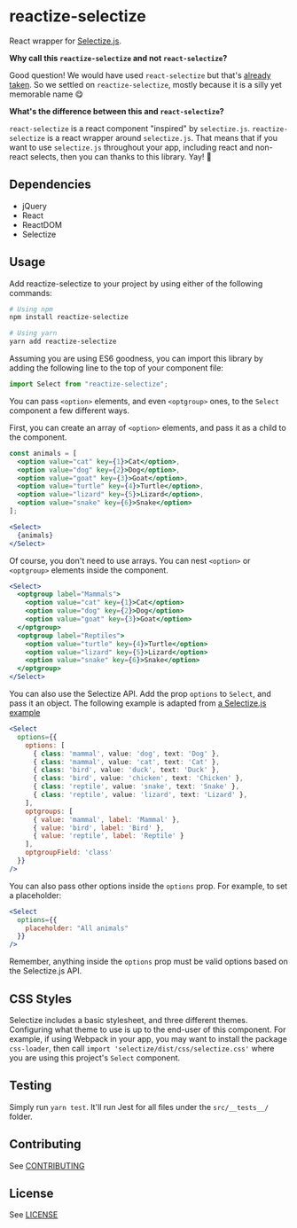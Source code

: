 # reactize-selectize

React wrapper for [Selectize.js](https://github.com/selectize/selectize.js).

__Why call this `reactize-selectize` and not `react-selectize`?__

Good question! We would have used `react-selectize` but that's [already taken](https://www.npmjs.com/package/react-selectize). So we settled on `reactize-selectize`, mostly because it is a silly yet memorable name :yum:

__What's the difference between this and `react-selectize`?__

`react-selectize` is a react component "inspired" by `selectize.js`.
`reactize-selectize` is a react wrapper around `selectize.js`. That means that if 
you want to use `selectize.js` throughout your app, including react and non-react
selects, then you can thanks to this library. Yay! :muscle:

## Dependencies

- jQuery
- React
- ReactDOM
- Selectize

## Usage

Add reactize-selectize to your project by using either of the following commands:

```sh
# Using npm
npm install reactize-selectize

# Using yarn
yarn add reactize-selectize
```

Assuming you are using ES6 goodness, you can import this library by adding the
following line to the top of your component file:

```js
import Select from "reactize-selectize";
```

You can pass `<option>` elements, and even `<optgroup>` ones, to the `Select` component a few different ways.

First, you can create an array of `<option>` elements, and pass it as a child to the component.

```jsx
const animals = [
  <option value="cat" key={1}>Cat</option>,
  <option value="dog" key={2}>Dog</option>,
  <option value="goat" key={3}>Goat</option>,
  <option value="turtle" key={4}>Turtle</option>,
  <option value="lizard" key={5}>Lizard</option>,
  <option value="snake" key={6}>Snake</option>
];

<Select>
  {animals}
</Select>
```

Of course, you don't need to use arrays. You can nest `<option>` or `<optgroup>` elements inside the component.

```jsx
<Select>
  <optgroup label="Mammals">
    <option value="cat" key={1}>Cat</option>
    <option value="dog" key={2}>Dog</option>
    <option value="goat" key={3}>Goat</option>
  </optgroup>
  <optgroup label="Reptiles">
    <option value="turtle" key={4}>Turtle</option>
    <option value="lizard" key={5}>Lizard</option>
    <option value="snake" key={6}>Snake</option>
  </optgroup>
</Select>
```

You can also use the Selectize API. Add the prop `options` to `Select`, and pass it an object. The following example is adapted from [a Selectize.js example](https://github.com/selectize/selectize.js/blob/master/examples/optgroups.html#L115-L152)

```jsx
<Select
  options={{
    options: [
      { class: 'mammal', value: 'dog', text: 'Dog' },
      { class: 'mammal', value: 'cat', text: 'Cat' },
      { class: 'bird', value: 'duck', text: 'Duck' },
      { class: 'bird', value: 'chicken', text: 'Chicken' },
      { class: 'reptile', value: 'snake', text: 'Snake' },
      { class: 'reptile', value: 'lizard', text: 'Lizard' },
    ],
    optgroups: [
      { value: 'mammal', label: 'Mammal' },
      { value: 'bird', label: 'Bird' },
      { value: 'reptile', label: 'Reptile' }
    ],
    optgroupField: 'class'
  }}
/>
```

You can also pass other options inside the `options` prop. For example, to set a placeholder:

```jsx
<Select
  options={{
    placeholder: "All animals"
  }}
/>
```

Remember, anything inside the `options` prop must be valid options based on the Selectize.js API.

## CSS Styles

Selectize includes a basic stylesheet, and three different themes. Configuring what theme to use is up to the end-user of this component. For example, if using Webpack in your app, you may want to install the package `css-loader`, then call `import 'selectize/dist/css/selectize.css'` where you are using this project's `Select` component.

## Testing

Simply run `yarn test`. It'll run Jest for all files under the `src/__tests__/` folder.

## Contributing

See [CONTRIBUTING](CONTRIBUTING.md)

## License

See [LICENSE](LICENSE)
